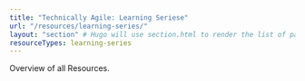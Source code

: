 ```yaml
---
title: "Technically Agile: Learning Seriese"
url: "/resources/learning-series/"
layout: "section" # Hugo will use section.html to render the list of pages
resourceTypes: learning-series
---
```


Overview of all Resources.
